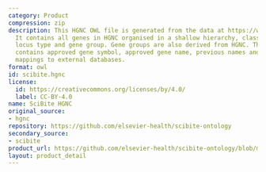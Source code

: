 ```yaml
---
category: Product
compression: zip
description: This HGNC OWL file is generated from the data at https://www.genenames.org/.
  It contains all genes in HGNC organised in a shallow hierarchy, classified by their
  locus type and gene group. Gene groups are also derived from HGNC. The ontology
  contains approved gene symbol, approved gene name, previous names and symbols and
  mappings to external databases.
format: owl
id: scibite.hgnc
license:
  id: https://creativecommons.org/licenses/by/4.0/
  label: CC-BY-4.0
name: SciBite HGNC
original_source:
- hgnc
repository: https://github.com/elsevier-health/scibite-ontology
secondary_source:
- scibite
product_url: https://github.com/elsevier-health/scibite-ontology/blob/main/hgnc_2025_02_04.owl.zip
layout: product_detail
---
```


